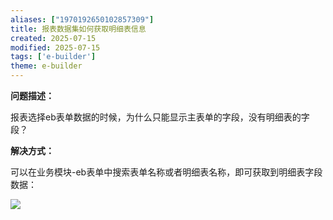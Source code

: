 ```yaml
---
aliases: ["1970192650102857309"]
title: 报表数据集如何获取明细表信息
created: 2025-07-15
modified: 2025-07-15
tags: ['e-builder']
theme: e-builder
---
```


**问题描述：**

报表选择eb表单数据的时候，为什么只能显示主表单的字段，没有明细表的字段？

**解决方式：**

可以在业务模块-eb表单中搜索表单名称或者明细表名称，即可获取到明细表字段数据：

![](https://myhelpdoc.oss-cn-heyuan.aliyuncs.com/mdimages/52009887f0a91740a94f5cae023aaecd.jpg)